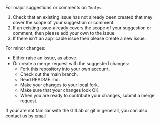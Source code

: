For major suggestions or comments on `Imalys`:

  1. Check that an existing issue has not already been created that may cover
  the scope of your suggestion or comment.
  2. If an existing issue already covers the scope of your suggestion or
  comment, then please add your own to the issue.
  3. If there isn't an applicable issue then please create a new issue.

For minor changes:

- Either raise an issue, as above.
- Or create a merge request with the suggested changes:
  - Fork this repository into your own account.
  - Check out the main branch.
  - Read README.md.
  - Make your changes to your local fork.
  - Make sure that your changes look OK.
  - When you are ready to contribute your changes, submit a merge request.

If your are not familiar with the GitLab or git in generall, you can
also contact us by [email](mailto:imalys-support@ufz.de)
